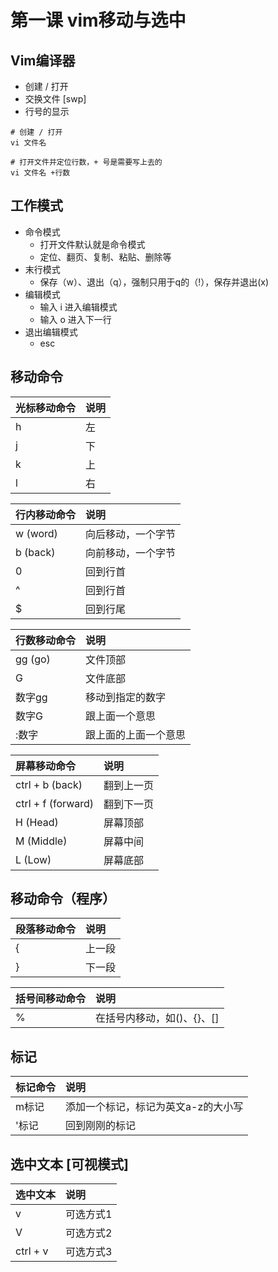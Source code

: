 # 第一课 vim移动与选中

## Vim编译器

* 创建 / 打开
* 交换文件 \[swp\]
* 行号的显示

```text
# 创建 / 打开
vi 文件名

# 打开文件并定位行数，+ 号是需要写上去的
vi 文件名 +行数
```

## 工作模式

* 命令模式 
  * 打开文件默认就是命令模式
  * 定位、翻页、复制、粘贴、删除等
* 末行模式
  * 保存（w）、退出（q），强制只用于q的（!），保存并退出\(x\)
* 编辑模式
  * 输入 i 进入编辑模式
  * 输入 o 进入下一行
* 退出编辑模式
  * esc

## 移动命令

| 光标移动命令 | 说明 |
| :--- | :--- |
| h | 左 |
| j | 下 |
| k | 上 |
| l | 右 |

| 行内移动命令 | 说明 |
| :--- | :--- |
| w \(word\) | 向后移动，一个字节 |
| b \(back\) | 向前移动，一个字节 |
| 0 | 回到行首 |
| ^ | 回到行首 |
| $ | 回到行尾 |

| 行数移动命令 | 说明 |
| :--- | :--- |
| gg \(go\) | 文件顶部 |
| G | 文件底部 |
| 数字gg | 移动到指定的数字 |
| 数字G | 跟上面一个意思 |
| :数字 | 跟上面的上面一个意思 |

| 屏幕移动命令 | 说明 |
| :--- | :--- |
| ctrl + b \(back\) | 翻到上一页 |
| ctrl + f \(forward\) | 翻到下一页 |
| H \(Head\) | 屏幕顶部 |
| M \(Middle\) | 屏幕中间 |
| L \(Low\) | 屏幕底部 |

## 移动命令（程序）

| 段落移动命令 | 说明 |
| :--- | :--- |
| { | 上一段 |
| } | 下一段 |

| 括号间移动命令 | 说明 |
| :--- | :--- |
| % | 在括号内移动，如\(\)、{}、\[\] |

## 标记

| 标记命令 | 说明 |
| :--- | :--- |
| m标记 | 添加一个标记，标记为英文a-z的大小写 |
| '标记 | 回到刚刚的标记 |

## 选中文本 \[可视模式\]

| 选中文本 | 说明 |
| :--- | :--- |
| v | 可选方式1 |
| V | 可选方式2 |
| ctrl + v | 可选方式3 |

